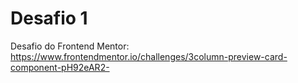 # Desafio 1
Desafio do Frontend Mentor: https://www.frontendmentor.io/challenges/3column-preview-card-component-pH92eAR2-
